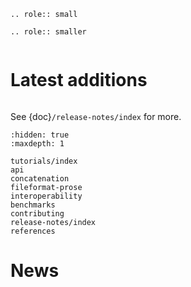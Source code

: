 ```{eval-rst}
.. role:: small
```

```{eval-rst}
.. role:: smaller
```

```{include} ../README.md
```

# Latest additions

```{include} release-notes/release-latest.md
```

See {doc}`/release-notes/index` for more.

```{toctree}
:hidden: true
:maxdepth: 1

tutorials/index
api
concatenation
fileformat-prose
interoperability
benchmarks
contributing
release-notes/index
references
```

# News

```{include} news.md
```
